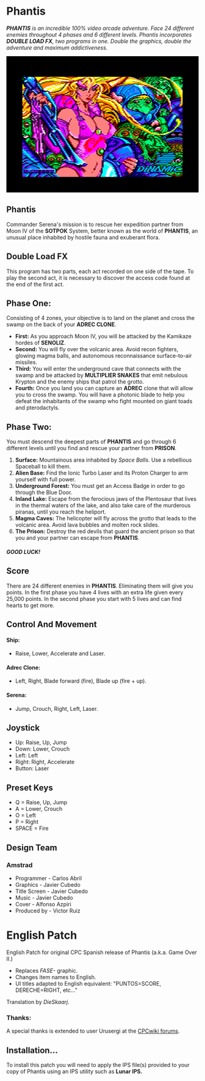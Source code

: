 # Phantis

***PHANTIS** is an incredible 100% video arcade adventure. Face 24 different enemies throughout 4 phases and 6 different levels. Phantis incorporates **DOUBLE LOAD FX**, two programs in one. Double the graphics, double the adventure and maximum addictiveness.*

![Title](https://github.com/DieSkaarj/PhantisEnglishPatch/blob/main/PhantisTitle.png)

## Phantis

Commander Serena's mission is to rescue her expedition partner from Moon IV of the **SOTPOK** System, better known as the world of **PHANTIS**, an unusual place inhabited by hostile fauna and exuberant flora.

## Double Load FX

This program has two parts, each act recorded on one side of the tape. To play the second act, it is necessary to discover the access code found at the end of the first act.

## Phase One:

Consisting of 4 zones, your objective is to land on the planet and cross the swamp on the back of your **ADREC CLONE**.

- **First:** As you approach Moon IV, you will be attacked by the Kamikaze hordes of **SENOLIZ**.
- **Second:** You will fly over the volcanic area. Avoid recon fighters, glowing magma balls, and autonomous reconnaissance surface-to-air missiles.
- **Third:** You will enter the underground cave that connects with the swamp and be attacked by **MULTIPLIER SNAKES** that emit nebulous Krypton and the enemy ships that patrol the grotto.
- **Fourth:** Once you land you can capture an **ADREC** clone that will allow you to cross the swamp. You will have a photonic blade to help you defeat the inhabitants of the swamp who fight mounted on giant toads and pterodactyls.

## Phase Two:

You must descend the deepest parts of **PHANTIS** and go through 6 different levels until you find and rescue your partner from **PRISON**.

1. **Surface:** Mountainous area inhabited by *Space Balls*. Use a rebellious Spaceball to kill them.
2. **Alien Base:** Find the Ionic Turbo Laser and its Proton Charger to arm yourself with full power.
3. **Underground Forest:** You must get an Access Badge in order to go through the Blue Door.
4. **Inland Lake:** Escape from the ferocious jaws of the Plentosaur that lives in the thermal waters of the lake, and also take care of the murderous piranas, until you reach the heliport.
5. **Magma Caves:** The helicopter will fly across the grotto that leads to the volcanic area. Avoid lava bubbles and molten rock slides.
6. **The Prison:** Destroy the red devils that guard the ancient prison so that you and your partner can escape from **PHANTIS**.

##### GOOD LUCK!

## Score
There are 24 different enemies in **PHANTIS**. Eliminating them will give you points. In the first phase you have 4 lives with an extra life given every 25,000 points. In the second phase you start with 5 lives and can find hearts to get more.

## Control And Movement

#### Ship:
- Raise, Lower, Accelerate and Laser.

#### Adrec Clone:
- Left, Right, Blade forward (fire), Blade up (fire + up).

#### Serena:
- Jump, Crouch, Right, Left, Laser.

## Joystick

- Up: Raise, Up, Jump
- Down: Lower, Crouch
- Left: Left
- Right: Right, Accelerate
- Button: Laser

## Preset Keys

- Q = Raise, Up, Jump
- A = Lower, Crouch
- O = Left
- P = Right
- SPACE = Fire


## Design Team
### Amstrad
- Programmer - Carlos Abril
- Graphics - Javier Cubedo
- Title Screen - Javier Cubedo
- Music - Javier Cubedo
- Cover - Alfonso Azpiri
- Produced by - Victor Ruiz

# English Patch
English Patch for original CPC Spanish release of Phantis (a.k.a. Game Over II.)

- Replaces *FASE-* graphic.
- Changes item names to English.
- UI titles adapted to English equivalent: "PUNTOS=SCORE, DERECHE=RIGHT, etc..."

Translation by *DieSkaarj*.

### Thanks:

A special thanks is extended to user Urusergi at the <a href="https://www.cpcwiki.eu/forum">CPCwiki forums</a>.

## Installation...

To install this patch you will need to apply the IPS file(s) provided to your copy of Phantis using an IPS utility such as **Lunar IPS.**
